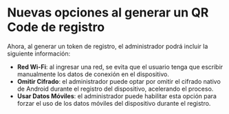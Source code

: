 # Nuevas opciones al generar un QR Code de registro

Ahora, al generar un token de registro, el administrador podrá incluir la siguiente información:

* **Red Wi-Fi**: al ingresar una red, se evita que el usuario tenga que escribir manualmente los datos de conexión en el dispositivo.
* **Omitir Cifrado**: el administrador puede optar por omitir el cifrado nativo de Android durante el registro del dispositivo, acelerando el proceso.
* **Usar Datos Móviles**: el administrador puede habilitar esta opción para forzar el uso de los datos móviles del dispositivo durante el registro.
